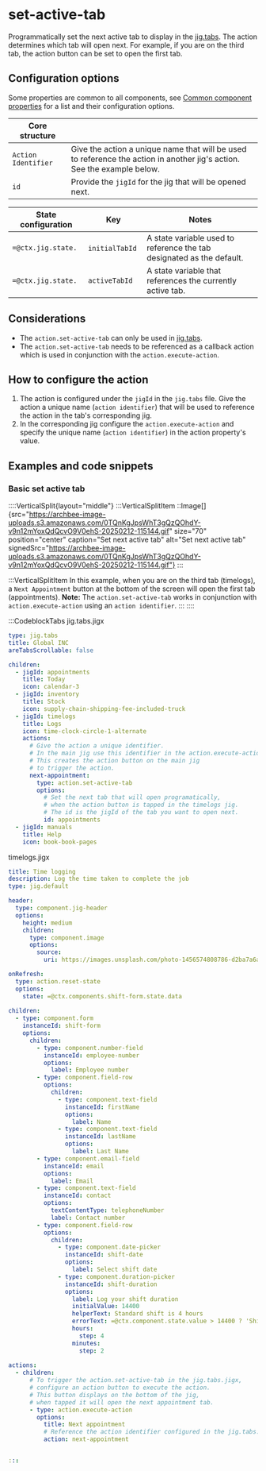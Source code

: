 # set-active-tab

Programmatically set the next active tab to display in the [jig.tabs](<./../Jig Types/jig_tabs.md>). The action determines which tab will open next. For example, if you are on the third tab, the action button can be set to open the first tab.

## Configuration options

Some properties are common to all components, see [Common component properties](docId\:LLnTD-rxe8FmH7WpC5cZb) for a list and their configuration options.

| **Core structure**  |                                                                                                                         |
| ------------------- | ----------------------------------------------------------------------------------------------------------------------- |
| `Action Identifier` | Give the action a unique name that will be used to reference the action in another jig's action. See the example below. |
| `id`                | Provide the `jigId` for the jig that will be opened next.                                                               |

| **State configuration** | **Key**         | **Notes**                                                             |
| ----------------------- | --------------- | --------------------------------------------------------------------- |
| `=@ctx.jig.state.`      | `initialTabId`  | A state variable used to reference the tab designated as the default. |
| `=@ctx.jig.state.`      | `activeTabId`   | A state variable that references the currently active tab.            |

## Considerations

- The `action.set-active-tab` can only be used in [jig.tabs](<./../Jig Types/jig_tabs.md>).
- The `action.set-active-tab` needs to be referenced as a callback action which is used in conjunction with the `action.execute-action`.

## How to configure the action

1. The action is configured under the `jigId` in the `jig.tabs` file. Give the action a unique name (`action identifier`) that will be used to reference the action in the tab's corresponding jig.
2. In the corresponding jig configure the `action.execute-action` and specify the unique name (`action identifier`)  in the action property's value.

## Examples and code snippets

### Basic set active tab

::::VerticalSplit{layout="middle"}
:::VerticalSplitItem
::Image[]{src="https://archbee-image-uploads.s3.amazonaws.com/0TQnKgJpsWhT3gQzQOhdY-v9n12mYoxQdQcvO9V0ehS-20250212-115144.gif" size="70" position="center" caption="Set next active tab" alt="Set next active tab" signedSrc="https://archbee-image-uploads.s3.amazonaws.com/0TQnKgJpsWhT3gQzQOhdY-v9n12mYoxQdQcvO9V0ehS-20250212-115144.gif"}
:::

:::VerticalSplitItem
In this example, when you are on the third tab (timelogs), a `Next Appointment` button at the bottom of the screen will open the first tab (appointments).
**Note:** The `action.set-active-tab` works in conjunction with `action.execute-action` using an `action identifier`.
:::
::::

:::CodeblockTabs
jig.tabs.jigx

```yaml
type: jig.tabs
title: Global INC
areTabsScrollable: false

children:
  - jigId: appointments
    title: Today
    icon: calendar-3
  - jigId: inventory
    title: Stock
    icon: supply-chain-shipping-fee-included-truck
  - jigId: timelogs
    title: Logs
    icon: time-clock-circle-1-alternate    
    actions:
      # Give the action a unique identifier. 
      # In the main jig use this identifier in the action.execute-action.
      # This creates the action button on the main jig 
      # to trigger the action.
      next-appointment: 
        type: action.set-active-tab
        options:
          # Set the next tab that will open programatically,
          # when the action button is tapped in the timelogs jig.
          # The id is the jigId of the tab you want to open next.   
          id: appointments
  - jigId: manuals
    title: Help   
    icon: book-book-pages
```

timelogs.jigx

```yaml
title: Time logging
description: Log the time taken to complete the job
type: jig.default

header:
  type: component.jig-header
  options:
    height: medium
    children:
      type: component.image
      options:
        source:
          uri: https://images.unsplash.com/photo-1456574808786-d2ba7a6aa654?w=500&auto=format&fit=crop&q=60&ixlib=rb-4.0.3&ixid=M3wxMjA3fDB8MHxzZWFyY2h8N3x8dGltZSUyMGxvZ3xlbnwwfHwwfHx8Mg%3D%3D

onRefresh: 
  type: action.reset-state
  options:
    state: =@ctx.components.shift-form.state.data
    
children:
  - type: component.form
    instanceId: shift-form
    options:
      children:
        - type: component.number-field
          instanceId: employee-number
          options:
            label: Employee number
        - type: component.field-row
          options:
            children:
              - type: component.text-field
                instanceId: firstName
                options:
                  label: Name
              - type: component.text-field
                instanceId: lastName
                options:
                  label: Last Name   
        - type: component.email-field  
          instanceId: email
          options:
            label: Email  
        - type: component.text-field
          instanceId: contact
          options:
            textContentType: telephoneNumber
            label: Contact number
        - type: component.field-row
          options:
            children:
              - type: component.date-picker
                instanceId: shift-date
                options:
                  label: Select shift date 
              - type: component.duration-picker
                instanceId: shift-duration
                options:
                  label: Log your shift duration
                  initialValue: 14400
                  helperText: Standard shift is 4 hours 
                  errorText: =@ctx.component.state.value > 14400 ? 'Shift time needs approval':'' 
                  hours:
                    step: 4
                  minutes:
                    step: 2  
                    
actions:
  - children:
      # To trigger the action.set-active-tab in the jig.tabs.jigx,
      # configure an action button to execute the action.
      # This button displays on the bottom of the jig,
      # when tapped it will open the next appointment tab. 
      - type: action.execute-action
        options:
          title: Next appointment
          # Reference the action identifier configured in the jig.tabs.
          action: next-appointment            


:::
